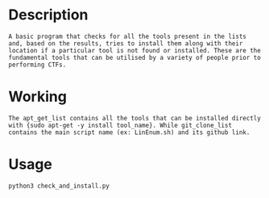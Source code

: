 # Description
    A basic program that checks for all the tools present in the lists and, based on the results, tries to install them along with their location if a particular tool is not found or installed. These are the fundamental tools that can be utilised by a variety of people prior to performing CTFs.

# Working
    The apt_get_list contains all the tools that can be installed directly with {sudo apt-get -y install tool_name}. While git_clone_list contains the main script name (ex: LinEnum.sh) and its github link.

# Usage 
```python3 check_and_install.py```